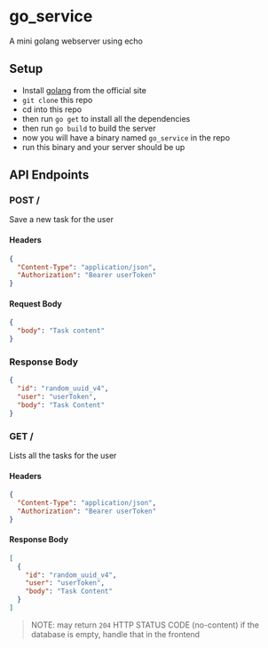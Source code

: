 # go_service

A mini golang webserver using echo

## Setup

- Install [golang](https://golang.org/dl/) from the official site
- `git clone` this repo
- cd into this repo
- then run `go get` to install all the dependencies
- then run `go build` to build the server
- now you will have a binary named `go_service` in the repo 
- run this binary and your server should be up

## API Endpoints

### POST /

Save a new task for the user

#### Headers

```json
{
  "Content-Type": "application/json",
  "Authorization": "Bearer userToken"
}
```

#### Request Body

```json
{
  "body": "Task content"
}
```

### Response Body

```json
{
  "id": "random_uuid_v4",
  "user": "userToken",
  "body": "Task Content"
}
```

### GET /

Lists all the tasks for the user

#### Headers

```json
{
  "Content-Type": "application/json",
  "Authorization": "Bearer userToken"
}
```

#### Response Body

```json
[
  {
    "id": "random_uuid_v4",
    "user": "userToken",
    "body": "Task Content"
  }
]
```

> NOTE: may return `204` HTTP STATUS CODE (no-content) if the database is empty, handle that in the frontend